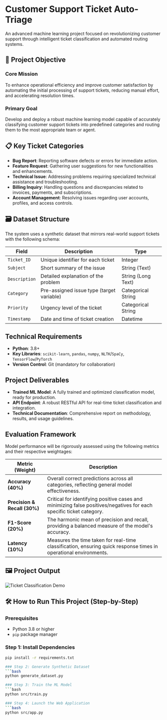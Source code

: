 # Customer Support Ticket Auto-Triage

An advanced machine learning project focused on revolutionizing customer support through intelligent ticket classification and automated routing systems.

## 🎯 Project Objective

### Core Mission
To enhance operational efficiency and improve customer satisfaction by automating the initial processing of support tickets, reducing manual effort, and accelerating resolution times.

### Primary Goal
Develop and deploy a robust machine learning model capable of accurately classifying customer support tickets into predefined categories and routing them to the most appropriate team or agent.

## 📋 Key Ticket Categories

- **Bug Report**: Reporting software defects or errors for immediate action.  
- **Feature Request**: Gathering user suggestions for new functionalities and enhancements.  
- **Technical Issue**: Addressing problems requiring specialized technical assistance and troubleshooting.  
- **Billing Inquiry**: Handling questions and discrepancies related to invoices, payments, and subscriptions.  
- **Account Management**: Resolving issues regarding user accounts, profiles, and access controls.

## 🗃️ Dataset Structure

The system uses a synthetic dataset that mirrors real-world support tickets with the following schema:

| Field        | Description                              | Type             |
|--------------|------------------------------------------|------------------|
| `Ticket_ID`  | Unique identifier for each ticket        | Integer          |
| `Subject`    | Short summary of the issue               | String (Text)    |
| `Description`| Detailed explanation of the problem      | String (Long Text)|
| `Category`   | Pre-assigned issue type (target variable)| Categorical String|
| `Priority`   | Urgency level of the ticket              | Categorical String|
| `Timestamp`  | Date and time of ticket creation         | Datetime         |

## Technical Requirements
- **Python**: 3.8+
- **Key Libraries**: `scikit-learn`, `pandas`, `numpy`, `NLTK`/`SpaCy`, `TensorFlow`/`PyTorch`
- **Version Control**: Git (mandatory for collaboration)

## Project Deliverables
- **Trained ML Model**: A fully trained and optimized classification model, ready for production.
- **API Endpoint**: A robust RESTful API for real-time ticket classification and integration.
- **Technical Documentation**: Comprehensive report on methodology, results, and usage guidelines.

## Evaluation Framework
Model performance will be rigorously assessed using the following metrics and their respective weightages:

| Metric (Weight)      | Description |
|----------------------|-------------|
| **Accuracy (40%)**   | Overall correct predictions across all categories, reflecting general model effectiveness. |
| **Precision & Recall (30%)** | Critical for identifying positive cases and minimizing false positives/negatives for each specific ticket category. |
| **F1-Score (20%)**   | The harmonic mean of precision and recall, providing a balanced measure of the model's accuracy. |
| **Latency (10%)**    | Measures the time taken for real-time classification, ensuring quick response times in operational environments. |

## 🖼️ Project Output

![Ticket Classification Demo](images/Output.png)

## 🛠️ How to Run This Project (Step-by-Step)

### Prerequisites
- Python 3.8 or higher
- `pip` package manager

### Step 1: Install Dependencies
```bash
pip install -r requirements.txt

### Step 2: Generate Synthetic Dataset
```bash
python generate_dataset.py

### Step 3: Train the ML Model
```bash
python src/train.py

### Step 4: Launch the Web Application
```bash
python src/app.py
